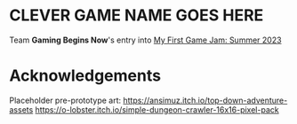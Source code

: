 # CLEVER GAME NAME GOES HERE
Team **Gaming Begins Now**'s entry into [My First Game Jam: Summer 2023](https://itch.io/jam/my-first-game-jam-summer-2023)

# Acknowledgements
Placeholder pre-prototype art: https://ansimuz.itch.io/top-down-adventure-assets
https://o-lobster.itch.io/simple-dungeon-crawler-16x16-pixel-pack
